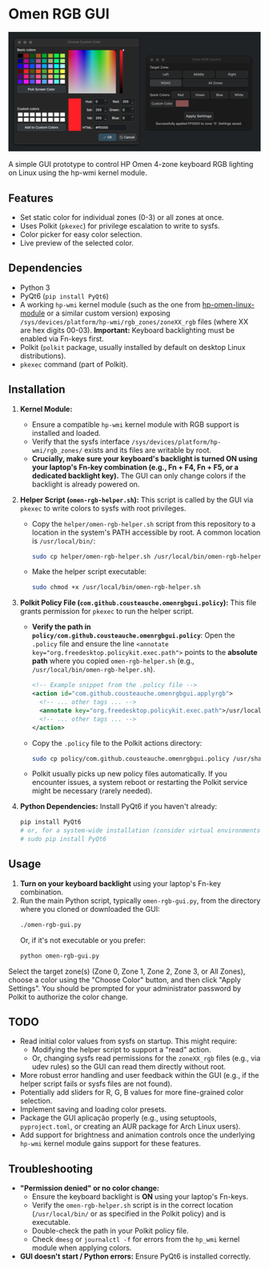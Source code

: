 # Omen RGB GUI

![Omen RGB GUI Screenshot](gui.png) 
<!-- Lub wersja HTML, jeśli preferujesz z podpisem i kontrolą rozmiaru:
<p align="center">
  <img src="gui.png" alt="Omen RGB GUI Screenshot" width="600"/>
  <br />
  <em>Omen RGB GUI controlling keyboard backlights.</em>
</p>
-->

A simple GUI prototype to control HP Omen 4-zone keyboard RGB lighting on Linux using the hp-wmi kernel module.

## Features

*   Set static color for individual zones (0-3) or all zones at once.
*   Uses Polkit (`pkexec`) for privilege escalation to write to sysfs.
*   Color picker for easy color selection.
*   Live preview of the selected color.

## Dependencies

*   Python 3
*   PyQt6 (`pip install PyQt6`)
*   A working `hp-wmi` kernel module (such as the one from [hp-omen-linux-module](https://github.com/cousteauche/hp-omen-linux-module) or a similar custom version) exposing `/sys/devices/platform/hp-wmi/rgb_zones/zoneXX_rgb` files (where XX are hex digits 00-03). **Important:** Keyboard backlighting must be enabled via Fn-keys first.
*   Polkit (`polkit` package, usually installed by default on desktop Linux distributions).
*   `pkexec` command (part of Polkit).

## Installation

1.  **Kernel Module:**
    *   Ensure a compatible `hp-wmi` kernel module with RGB support is installed and loaded.
    *   Verify that the sysfs interface `/sys/devices/platform/hp-wmi/rgb_zones/` exists and its files are writable by root.
    *   **Crucially, make sure your keyboard's backlight is turned ON using your laptop's Fn-key combination (e.g., Fn + F4, Fn + F5, or a dedicated backlight key).** The GUI can only change colors if the backlight is already powered on.

2.  **Helper Script (`omen-rgb-helper.sh`):**
    This script is called by the GUI via `pkexec` to write colors to sysfs with root privileges.
    *   Copy the `helper/omen-rgb-helper.sh` script from this repository to a location in the system's PATH accessible by root. A common location is `/usr/local/bin/`:
        ```bash
        sudo cp helper/omen-rgb-helper.sh /usr/local/bin/omen-rgb-helper.sh
        ```
    *   Make the helper script executable:
        ```bash
        sudo chmod +x /usr/local/bin/omen-rgb-helper.sh
        ```

3.  **Polkit Policy File (`com.github.cousteauche.omenrgbgui.policy`):**
    This file grants permission for `pkexec` to run the helper script.
    *   **Verify the path in `policy/com.github.cousteauche.omenrgbgui.policy`**:
        Open the `.policy` file and ensure the line `<annotate key="org.freedesktop.policykit.exec.path">` points to the **absolute path** where you copied `omen-rgb-helper.sh` (e.g., `/usr/local/bin/omen-rgb-helper.sh`).
        ```xml
        <!-- Example snippet from the .policy file -->
        <action id="com.github.cousteauche.omenrgbgui.applyrgb">
          <!-- ... other tags ... -->
          <annotate key="org.freedesktop.policykit.exec.path">/usr/local/bin/omen-rgb-helper.sh</annotate>
          <!-- ... other tags ... -->
        </action>
        ```
    *   Copy the `.policy` file to the Polkit actions directory:
        ```bash
        sudo cp policy/com.github.cousteauche.omenrgbgui.policy /usr/share/polkit-1/actions/
        ```
    *   Polkit usually picks up new policy files automatically. If you encounter issues, a system reboot or restarting the Polkit service might be necessary (rarely needed).

4.  **Python Dependencies:**
    Install PyQt6 if you haven't already:
    ```bash
    pip install PyQt6
    # or, for a system-wide installation (consider virtual environments for development):
    # sudo pip install PyQt6 
    ```

## Usage

1.  **Turn on your keyboard backlight** using your laptop's Fn-key combination.
2.  Run the main Python script, typically `omen-rgb-gui.py`, from the directory where you cloned or downloaded the GUI:
    ```bash
    ./omen-rgb-gui.py
    ```
    Or, if it's not executable or you prefer:
    ```bash
    python omen-rgb-gui.py
    ```

Select the target zone(s) (Zone 0, Zone 1, Zone 2, Zone 3, or All Zones), choose a color using the "Choose Color" button, and then click "Apply Settings". You should be prompted for your administrator password by Polkit to authorize the color change.

## TODO

*   Read initial color values from sysfs on startup. This might require:
    *   Modifying the helper script to support a "read" action.
    *   Or, changing sysfs read permissions for the `zoneXX_rgb` files (e.g., via udev rules) so the GUI can read them directly without root.
*   More robust error handling and user feedback within the GUI (e.g., if the helper script fails or sysfs files are not found).
*   Potentially add sliders for R, G, B values for more fine-grained color selection.
*   Implement saving and loading color presets.
*   Package the GUI aplicação properly (e.g., using setuptools, `pyproject.toml`, or creating an AUR package for Arch Linux users).
*   Add support for brightness and animation controls once the underlying `hp-wmi` kernel module gains support for these features.

## Troubleshooting

*   **"Permission denied" or no color change:**
    *   Ensure the keyboard backlight is **ON** using your laptop's Fn-keys.
    *   Verify the `omen-rgb-helper.sh` script is in the correct location (`/usr/local/bin/` or as specified in the Polkit policy) and is executable.
    *   Double-check the path in your Polkit policy file.
    *   Check `dmesg` or `journalctl -f` for errors from the `hp_wmi` kernel module when applying colors.
*   **GUI doesn't start / Python errors:** Ensure PyQt6 is installed correctly.
